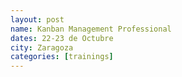 ```yaml
---
layout: post
name: Kanban Management Professional
dates: 22-23 de Octubre
city: Zaragoza
categories: [trainings]
---
```

